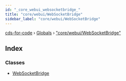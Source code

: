 ```yaml
---
id: "_core_webui_websocketbridge_"
title: "core/webui/WebSocketBridge"
sidebar_label: "core/webui/WebSocketBridge"
---
```


[cds-for-code](../index.md) › [Globals](../globals.md) › ["core/webui/WebSocketBridge"](_core_webui_websocketbridge_.md)

## Index

### Classes

* [WebSocketBridge](../classes/_core_webui_websocketbridge_.websocketbridge.md)
